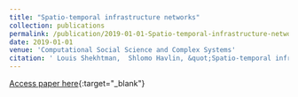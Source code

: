 ```yaml
---
title: "Spatio-temporal infrastructure networks"
collection: publications
permalink: /publication/2019-01-01-Spatio-temporal-infrastructure-networks
date: 2019-01-01
venue: 'Computational Social Science and Complex Systems'
citation: ' Louis Shekhtman,  Shlomo Havlin, &quot;Spatio-temporal infrastructure networks.&quot; Computational Social Science and Complex Systems, 2019.'
---
```

[Access paper here](https://ebooks.iospress.nl/volumearticle/53598){:target="_blank"}
